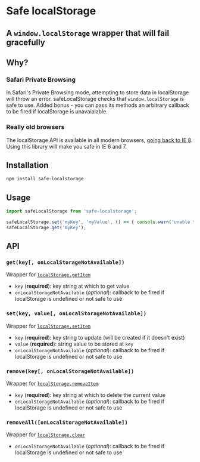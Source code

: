 # Safe localStorage

## A `window.localStorage` wrapper that will fail gracefully

## Why?

### Safari Private Browsing

In Safari's Private Browsing mode, attempting to store data in localStorage will throw an error. safeLocalStorage checks that `window.localStorage` is safe to use. Added bonus - you can pass its methods an arbitrary callback to be fired if localStorage is unavaialable.

### Really old browsers

The localStorage API is available in all modern browsers, [going back to IE 8](https://caniuse.com/#feat=namevalue-storage). Using this library will make you safe in IE 6 and 7.

## Installation

```bash
npm install safe-localstorage
```

## Usage

```javascript
import safeLocalStorage from 'safe-localstorage';

safeLocalStorage.set('myKey', 'myValue', () => { console.warn('unable to use localStorage'); })
safeLocalStorage.get('myKey');
```

## API

### `get(key[, onLocalStorageNotAvailable])`

Wrapper for [`localStorage.getItem`](https://developer.mozilla.org/en-US/docs/Web/API/Storage/getItem)

- `key` (**required**): key string at which to get value
- `onLocalStorageNotAvailable` (*optional*): callback to be fired if localStorage is undefined or not safe to use

### `set(key, value[, onLocalStorageNotAvailable])`

Wrapper for [`localStorage.setItem`](https://developer.mozilla.org/en-US/docs/Web/API/Storage/setItem)

- `key` (**required**): key string to update (will be created if it doesn't exist)
- `value` (**required**): string value to be stored at `key`
- `onLocalStorageNotAvailable` (*optional*): callback to be fired if localStorage is undefined or not safe to use

### `remove(key[, onLocalStorageNotAvailable])`

Wrapper for [`localStorage.removeItem`](https://developer.mozilla.org/en-US/docs/Web/API/Storage/removeItem)

- `key` (**required**): key string at which to delete the current value
- `onLocalStorageNotAvailable` (*optional*): callback to be fired if localStorage is undefined or not safe to use

### `removeAll([onLocalStorageNotAvailable])`

Wrapper for [`localStorage.clear`](https://developer.mozilla.org/en-US/docs/Web/API/Storage/clear)

- `onLocalStorageNotAvailable` (*optional*): callback to be fired if localStorage is undefined or not safe to use
